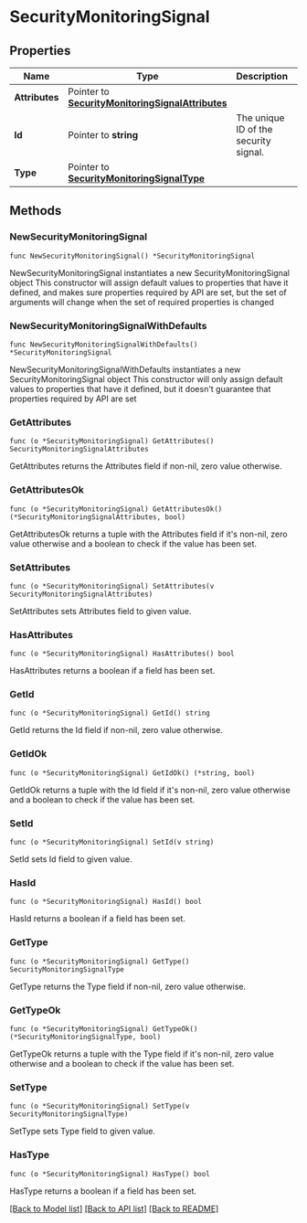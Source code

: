 # SecurityMonitoringSignal

## Properties

Name | Type | Description | Notes
---- | ---- | ----------- | ------
**Attributes** | Pointer to [**SecurityMonitoringSignalAttributes**](SecurityMonitoringSignalAttributes.md) |  | [optional] 
**Id** | Pointer to **string** | The unique ID of the security signal. | [optional] 
**Type** | Pointer to [**SecurityMonitoringSignalType**](SecurityMonitoringSignalType.md) |  | [optional] [default to SECURITYMONITORINGSIGNALTYPE_SIGNAL]

## Methods

### NewSecurityMonitoringSignal

`func NewSecurityMonitoringSignal() *SecurityMonitoringSignal`

NewSecurityMonitoringSignal instantiates a new SecurityMonitoringSignal object
This constructor will assign default values to properties that have it defined,
and makes sure properties required by API are set, but the set of arguments
will change when the set of required properties is changed

### NewSecurityMonitoringSignalWithDefaults

`func NewSecurityMonitoringSignalWithDefaults() *SecurityMonitoringSignal`

NewSecurityMonitoringSignalWithDefaults instantiates a new SecurityMonitoringSignal object
This constructor will only assign default values to properties that have it defined,
but it doesn't guarantee that properties required by API are set

### GetAttributes

`func (o *SecurityMonitoringSignal) GetAttributes() SecurityMonitoringSignalAttributes`

GetAttributes returns the Attributes field if non-nil, zero value otherwise.

### GetAttributesOk

`func (o *SecurityMonitoringSignal) GetAttributesOk() (*SecurityMonitoringSignalAttributes, bool)`

GetAttributesOk returns a tuple with the Attributes field if it's non-nil, zero value otherwise
and a boolean to check if the value has been set.

### SetAttributes

`func (o *SecurityMonitoringSignal) SetAttributes(v SecurityMonitoringSignalAttributes)`

SetAttributes sets Attributes field to given value.

### HasAttributes

`func (o *SecurityMonitoringSignal) HasAttributes() bool`

HasAttributes returns a boolean if a field has been set.

### GetId

`func (o *SecurityMonitoringSignal) GetId() string`

GetId returns the Id field if non-nil, zero value otherwise.

### GetIdOk

`func (o *SecurityMonitoringSignal) GetIdOk() (*string, bool)`

GetIdOk returns a tuple with the Id field if it's non-nil, zero value otherwise
and a boolean to check if the value has been set.

### SetId

`func (o *SecurityMonitoringSignal) SetId(v string)`

SetId sets Id field to given value.

### HasId

`func (o *SecurityMonitoringSignal) HasId() bool`

HasId returns a boolean if a field has been set.

### GetType

`func (o *SecurityMonitoringSignal) GetType() SecurityMonitoringSignalType`

GetType returns the Type field if non-nil, zero value otherwise.

### GetTypeOk

`func (o *SecurityMonitoringSignal) GetTypeOk() (*SecurityMonitoringSignalType, bool)`

GetTypeOk returns a tuple with the Type field if it's non-nil, zero value otherwise
and a boolean to check if the value has been set.

### SetType

`func (o *SecurityMonitoringSignal) SetType(v SecurityMonitoringSignalType)`

SetType sets Type field to given value.

### HasType

`func (o *SecurityMonitoringSignal) HasType() bool`

HasType returns a boolean if a field has been set.


[[Back to Model list]](../README.md#documentation-for-models) [[Back to API list]](../README.md#documentation-for-api-endpoints) [[Back to README]](../README.md)


